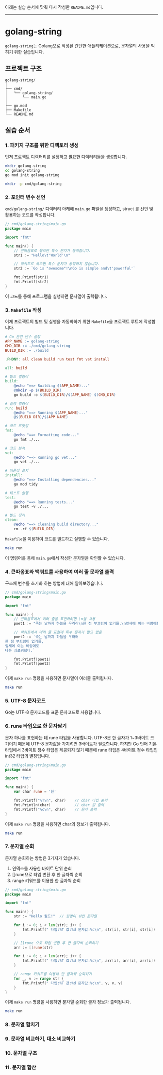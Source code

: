아래는 실습 순서에 맞춰 다시 작성한 `README.md`입니다.

---

# golang-string

`golang-string`는 Golang으로 작성된 간단한 애플리케이션으로, 문자열의 사용을 익히기 위한 실습입니다.


## 프로젝트 구조

```plaintext
golang-string/
│
├── cmd/
│   └── golang-string/
│       └── main.go
│
├── go.mod
├── Makefile
└── README.md
```

## 실습 순서

### 1. 패키지 구조를 위한 디렉토리 생성

먼저 프로젝트 디렉터리를 설정하고 필요한 디렉터리들을 생성합니다.

```bash
mkdir golang-string
cd golang-string
go mod init golang-string

mkdir -p cmd/golang-string
```

### 2. 포인터 변수 선언

`cmd/golang-string/` 디렉터리 아래에 `main.go` 파일을 생성하고,
struct 를 선언 및 활용하는 코드를 작성합니다.

```go
// cmd/golang-string/main.go
package main

import "fmt"

func main() {
	// 큰따옴표로 묶으면 특수 문자가 동작합니다.
    str1 := "Hello\t'World'\n"

	// 백쿼트로 묶으면 특수 문자가 동작하지 않습니다.
	str2 := `Go is "awesome"!\nGo is simple and\t'powerful'`

    fmt.Printf(str1)
	fmt.Printf(str2)
}
```

이 코드를 통해 프로그램을 실행하면 문자열이 출력됩니다.

### 3. `Makefile` 작성

이제 프로젝트의 빌드 및 실행을 자동화하기 위한 `Makefile`을 프로젝트 루트에 작성합니다.

```makefile
# Go 관련 변수 설정
APP_NAME := golang-string
CMD_DIR := ./cmd/golang-string
BUILD_DIR := ./build

.PHONY: all clean build run test fmt vet install

all: build

# 빌드 명령어
build:
	@echo "==> Building $(APP_NAME)..."
	@mkdir -p $(BUILD_DIR)
	go build -o $(BUILD_DIR)/$(APP_NAME) $(CMD_DIR)

# 실행 명령어
run: build
	@echo "==> Running $(APP_NAME)..."
	@$(BUILD_DIR)/$(APP_NAME)

# 코드 포맷팅
fmt:
	@echo "==> Formatting code..."
	go fmt ./...

# 코드 분석
vet:
	@echo "==> Running go vet..."
	go vet ./...

# 의존성 설치
install:
	@echo "==> Installing dependencies..."
	go mod tidy

# 테스트 실행
test:
	@echo "==> Running tests..."
	go test -v ./...

# 빌드 정리
clean:
	@echo "==> Cleaning build directory..."
	rm -rf $(BUILD_DIR)
```

`Makefile`을 이용하여 코드를 빌드하고 실행할 수 있습니다.

```bash
make run
```

이 명령어를 통해 `main.go`에서 작성한 문자열을 확인할 수 있습니다.

### 4. 큰따옴표와 백쿼트를 사용하여 여러 줄 문자열 출력

구조체 변수를 초기화 하는 방법에 대해 알아보겠습니다.

```go
// cmd/golang-string/main.go
package main

import "fmt"

func main() {
	// 큰따옴표에서 여러 줄을 표현하려면 \n을 사용
    poet1 := "죽는 날까지 하늘을 우러러\n한 점 부끄럼이 없기를,\n잎새에 이는 바람에도\n나는 괴로워했다.\n"

	// 백쿼트에서 여러 줄 표현에 특수 문자가 필요 없음
	poet2 := `죽는 날까지 하늘을 우러러
한 점 부끄럼이 없기를,
잎새에 이는 바람에도
나는 괴로워했다.`

    fmt.Printf(poet1)
	fmt.Printf(poet2)
}
```

이제 `make run` 명령을 사용하면 문자열이 여러줄 출력됩니다.

```bash
make run
```

### 5. UTF-8 문자코드
Go는 UTF-8 문자코드를 표준 문자코드로 사용합니다.

### 6. rune 타입으로 한 문자담기
문자 하나를 표현하는 데 rune 타입을 사용합니다. UTF-8은 한 글자가 1~3바이트 크기이기 때문에 UTF-8 문자값을 가지려면 3바이트가 필요합니다. 하지만 Go 언어 기본 타입에서 3바이트 정수 타입은 제공되지 않기 때문에 rune 타입은 4바이트 정수 타입인 int32 타입의 별칭입니다.

```go
// cmd/golang-string/main.go
package main

import "fmt"

func main() {
	var char rune = '한'

	fmt.Printf("%T\n", char)	// char 타입 출력
	fmt.Println(char)			// char 값 출력
	fmt.Printf("%c\n", char)	// 문자 출력
}
```

이제 `make run` 명령을 사용하면 char의 정보가 출력됩니다.

```bash
make run
```

### 7. 문자열 순회

문자열 순회하는 방법은 3가지가 있습니다.
1. 인덱스를 사용한 바이트 단위 순회
2. []rune으로 타입 변환 후 한 글자씩 순회
3. range 키워드를 이용한 한 글자씩 순회

```go
// cmd/golang-string/main.go
package main

import "fmt"

func main() {
	str := "Hello 월드!"	// 한영이 섞인 문자열

	for i := 0; i < len(str); i++ {
		fmt.Printf(" 타입:%T 값:%d 문자값:%c\n", str[i], str[i], str[i])	
	}

	// []rune 으로 타입 변환 후 한 글자씩 순회하기
	arr := []rune(str)

	for i := 0; i < len(arr); i++ {
		fmt.Printf(" 타입:%T 값:%d 문자값:%c\n", arr[i], arr[i], arr[i])	
	}

	// range 키워드를 이용해 한 글자씩 순회하기
	for _, v := range str {
		fmt.Printf(" 타입:%T 값:%d 문자값:%c\n", v, v, v)	
	}
}
```

이제 `make run` 명령을 사용하면 문자열 순회한 글자 정보가 출력됩니다.

```bash
make run
```

### 8. 문자열 합치기


### 9. 문자열 비교하기, 대소 비교하기


### 10. 문자열 구조


### 11. 문자열 합산

